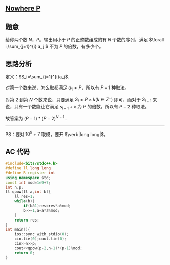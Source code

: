 ## [Nowhere P](https://www.luogu.com.cn/problem/AT_jsc2021_d)

## 题意
给你两个数 $N$，$P$。输出用小于 $P$ 的正整数组成的有 $N$ 个数的序列，满足 $\forall i,\sum_{j=1}^{i} a_j $ 不为 $P$ 的倍数，有多少个。
## 思路分析
定义：$S_i=\sum_{j=1}^{i}a_j$.

对第一个数来说，怎么取都满足 $a_1 \neq P$，所以有 $P-1$ 种取法。

对第 $2$ 到第 $N$ 个数来说，只要满足 $S_i \neq P \times k(k\in Z^+)$ 即可，而对于 $S_{i-1}$ 来说，只有一个数能让它满足 $s_{i-1}+x$ 为 $P$ 的倍数，所以有 $P-2$ 种取法。

故答案为 $(P-1)*(P-2)^{N-1}$ .

---
PS：要对 $10^9+7$ 取模，要开 $\verb|long long|$。

## AC 代码
```cpp
#include<bits/stdc++.h>
#define ll long long
#define R register int
using namespace std;
const int mod=1e9+7;
int n,p;
ll qpow(ll a,int b){
	ll res=1;
	while(b){
		if(b&1)res=res*a%mod;
		b>>=1,a=a*a%mod;
	}
	return res;
}
int main(){
	ios::sync_with_stdio(0);
	cin.tie(0);cout.tie(0);
	cin>>n>>p;
	cout<<qpow(p-2,n-1)*(p-1)%mod;
	return 0;
} 
```